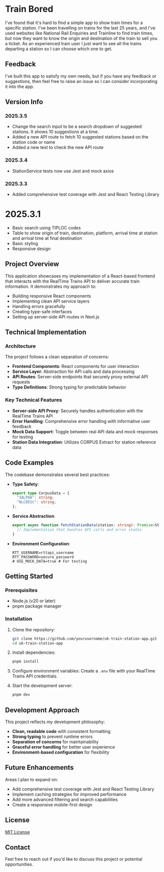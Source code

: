 # Train Bored

I've found that it's hard to find a simple app to show train times for a specific station. I've been travelling on trains for the last 25 years, and I've used websites like National Rail Enquiries and Trainline to find train times, but now they want to know the origin and destination of the train to sell you a ticket. As an experienced train user I just want to see all the trains departing a station so I can choose which one to get.

## Feedback
I've built this app to satisfy my own needs, but if you have any feedback or suggestions, then feel free to raise an issue so I can consider incorporating it into the app.

## Version Info

### 2025.3.5
- Change the search input to be a search dropdown of suggested stations. It shows 10 suggestions at a time.
- Added a new API route to fetch 10 suggested stations based on the station code or name
- Added a new test to check the new API route

### 2025.3.4
- StationService tests now use Jest and mock axios

### 2025.3.3
- Added comprehensive test coverage with Jest and React Testing Library

# 2025.3.1
- Basic search using TIPLOC codes
- Table to show origin of train, destination, platform, arrival time at station and arrival time at final destination 
- Basic styling
- Responsive design


## Project Overview

This application showcases my implementation of a React-based frontend that interacts with the RealTime Trains API to deliver accurate train information. It demonstrates my approach to:

- Building responsive React components
- Implementing clean API service layers
- Handling errors gracefully
- Creating type-safe interfaces
- Setting up server-side API routes in Next.js

## Technical Implementation

### Architecture

The project follows a clean separation of concerns:

- **Frontend Components**: React components for user interaction
- **Service Layer**: Abstraction for API calls and data processing
- **API Routes**: Server-side endpoints that securely proxy external API requests
- **Type Definitions**: Strong typing for predictable behavior

### Key Technical Features

- **Server-side API Proxy**: Securely handles authentication with the RealTime Trains API
- **Error Handling**: Comprehensive error handling with informative user feedback
- **Mock Data Support**: Toggle between real API data and mock responses for testing
- **Station Data Integration**: Utilizes CORPUS Extract for station reference data

## Code Examples

The codebase demonstrates several best practices:

- **Type Safety**:
  ```typescript
  export type CorpusData = {
    "3ALPHA": string;
    "NLCDESC": string;
  };
  ```

- **Service Abstraction**:
  ```typescript
  export async function fetchStationData(station: string): Promise<StationData> {
    // Implementation that handles API calls and error states
  }
  ```

- **Environment Configuration**:
  ```
  RTT_USERNAME=rttapi_username
  RTT_PASSWORD=secure_password
  # USE_MOCK_DATA=true # For testing
  ```

## Getting Started

### Prerequisites

- Node.js (v20 or later)
- pnpm package manager

### Installation

1. Clone the repository:
   ```bash
   git clone https://github.com/yourusername/uk-train-station-app.git
   cd uk-train-station-app
   ```

2. Install dependencies:
   ```bash
   pnpm install
   ```

3. Configure environment variables:
   Create a `.env` file with your RealTime Trains API credentials.

4. Start the development server:
   ```bash
   pnpm dev
   ```

## Development Approach

This project reflects my development philosophy:

- **Clean, readable code** with consistent formatting
- **Strong typing** to prevent runtime errors
- **Separation of concerns** for maintainability
- **Graceful error handling** for better user experience
- **Environment-based configuration** for flexibility

## Future Enhancements

Areas I plan to expand on:

- Add comprehensive test coverage with Jest and React Testing Library
- Implement caching strategies for improved performance
- Add more advanced filtering and search capabilities
- Create a responsive mobile-first design

## License

[MIT License](LICENSE)

## Contact

Feel free to reach out if you'd like to discuss this project or potential opportunities.

